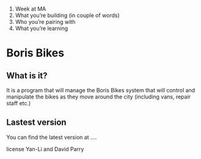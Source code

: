 1. Week at MA
2. What you’re building (in couple of words)
3. Who you’re pairing with
4. What you’re learning


# Boris Bikes

## What is it?

It is a program that will manage the Boris Bikes system that will control and manipulate the bikes as they move around the city (including vans, repair staff etc.)

## Lastest version

You can find the latest version at ....

license Yan-Li and David Parry
